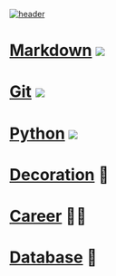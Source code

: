 [![header](https://capsule-render.vercel.app/api?type=cylinder&color=d1dfe8&height=160&section=header&text=Today%20I%20Learned&fontSize=70)](https://github.com/DT-HYUNJUN/TIL)

# [Markdown](book/markdown.md) <img src="https://img.shields.io/badge/MARKDOWN-000000?style=flat&logo=Markdown&logoColor=white" />

# [Git](book/git.md) <img src="https://img.shields.io/badge/GIT-F05032?style=flat&logo=Git&logoColor=white" />

# [Python](book/python.md) <img src="https://img.shields.io/badge/PYTHON-3776AB?style=flat&logo=python&logoColor=white" />

# [Decoration](book/decorate.md) 🎨

# [Career](book/career.md) 👨‍💻

# [Database](book/database.md) 💾
